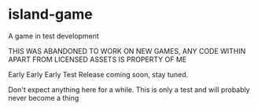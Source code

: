 # island-game
A game in test development

THIS WAS ABANDONED TO WORK ON NEW GAMES, ANY CODE WITHIN APART FROM LICENSED ASSETS IS PROPERTY OF ME


Early Early Early Test Release coming soon, stay tuned.

Don't expect anything here for a while.
This is only a test and will probably never become a thing


